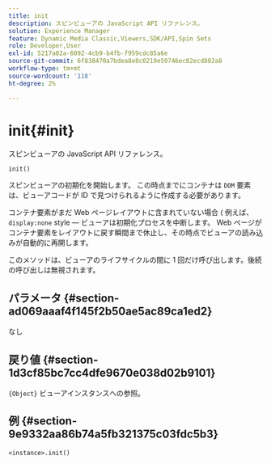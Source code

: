 ```yaml
---
title: init
description: スピンビューアの JavaScript API リファレンス。
solution: Experience Manager
feature: Dynamic Media Classic,Viewers,SDK/API,Spin Sets
role: Developer,User
exl-id: 5217a02a-6092-4cb9-b4fb-f959cdc85a6e
source-git-commit: 6f838470a7bdea8e8c0219e59746ec82ecd802a8
workflow-type: tm+mt
source-wordcount: '118'
ht-degree: 2%

---
```


# init{#init}

スピンビューアの JavaScript API リファレンス。

`init()`

スピンビューアの初期化を開始します。 この時点までにコンテナは `DOM` 要素は、ビューアコードが ID で見つけられるように作成する必要があります。

コンテナ要素がまだ Web ページレイアウトに含まれていない場合 ( 例えば、 `display:none` style — ビューアは初期化プロセスを中断します。 Web ページがコンテナ要素をレイアウトに戻す瞬間まで休止し、その時点でビューアの読み込みが自動的に再開します。

このメソッドは、ビューアのライフサイクルの間に 1 回だけ呼び出します。後続の呼び出しは無視されます。

## パラメータ {#section-ad069aaaf4f145f2b50ae5ac89ca1ed2}

なし

## 戻り値 {#section-1d3cf85bc7cc4dfe9670e038d02b9101}

`{Object}` ビューアインスタンスへの参照。

## 例 {#section-9e9332aa86b74a5fb321375c03fdc5b3}

```
<instance>.init()
```
